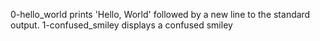 0-hello_world prints 'Hello, World' followed by a new line to the standard output.
1-confused_smiley  displays a confused smiley
